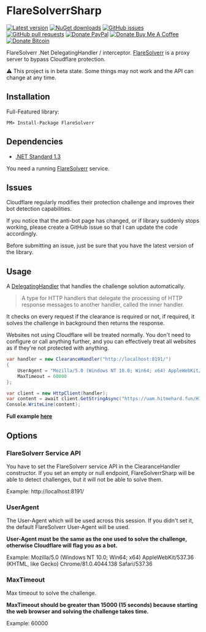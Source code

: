 # FlareSolverrSharp

[![Latest version](https://img.shields.io/nuget/v/FlareSolverrSharp.svg)](https://www.nuget.org/packages/FlareSolverrSharp)
[![NuGet downloads](https://img.shields.io/nuget/dt/FlareSolverrSharp)](https://www.nuget.org/packages/FlareSolverrSharp)
[![GitHub issues](https://img.shields.io/github/issues/FlareSolverr/FlareSolverrSharp.svg)](https://github.com/FlareSolverr/FlareSolverrSharp/issues)
[![GitHub pull requests](https://img.shields.io/github/issues-pr/FlareSolverr/FlareSolverrSharp.svg)](https://github.com/FlareSolverr/FlareSolverrSharp/pulls)
[![Donate PayPal](https://img.shields.io/badge/Donate-PayPal-green.svg)](https://www.paypal.com/cgi-bin/webscr?cmd=_s-xclick&hosted_button_id=X5NJLLX5GLTV6&source=url)
[![Donate Buy Me A Coffee](https://img.shields.io/badge/Donate-Buy%20me%20a%20coffee-yellow.svg)](https://www.buymeacoffee.com/ngosang)
[![Donate Bitcoin](https://img.shields.io/badge/Donate-Bitcoin-orange.svg)](https://en.cryptobadges.io/donate/13Hcv77AdnFWEUZ9qUpoPBttQsUT7q9TTh)

FlareSolverr .Net DelegatingHandler / interceptor. [FlareSolverr](https://github.com/FlareSolverr/FlareSolverr) is a proxy server to bypass Cloudflare protection.

:warning: This project is in beta state. Some things may not work and the API can change at any time.

## Installation
Full-Featured library:

`PM> Install-Package FlareSolverr`

## Dependencies
- [.NET Standard 1.3](https://github.com/dotnet/standard/blob/master/docs/versions/netstandard1.3.md)

You need a running [FlareSolverr](https://github.com/FlareSolverr/FlareSolverr) service.

## Issues
Cloudflare regularly modifies their protection challenge and improves their bot detection capabilities.

If you notice that the anti-bot page has changed, or if library suddenly stops working, please create a GitHub issue so that I can
update the code accordingly.

Before submitting an issue, just be sure that you have the latest version of the library.

## Usage
A [DelegatingHandler](https://docs.microsoft.com/en-us/dotnet/api/system.net.http.delegatinghandler?view=netstandard-1.3) that
handles the challenge solution automatically.

> A type for HTTP handlers that delegate the processing of HTTP response messages to another handler, called the inner handler.

It checks on every request if the clearance is required or not, if required, it solves the challenge in background then returns the response.

Websites not using Cloudflare will be treated normally. You don't need to configure or call anything further, and you can effectively treat
all websites as if they're not protected with anything.

```csharp
var handler = new ClearanceHandler("http://localhost:8191/")
{
    UserAgent = "Mozilla/5.0 (Windows NT 10.0; Win64; x64) AppleWebKit/537.36 (KHTML, like Gecko) Chrome/81.0.4044.138 Safari/537.36",
    MaxTimeout = 60000
};

var client = new HttpClient(handler);
var content = await client.GetStringAsync("https://uam.hitmehard.fun/HIT");
Console.WriteLine(content);
```

**Full example [here](https://github.com/FlareSolverr/FlareSolverrSharp/tree/master/sample/FlareSolverrSharp.Sample)**

## Options
### FlareSolverr Service API
You have to set the FlareSolverr service API in the ClearanceHandler constructor. If you set an empty or null endpoint,
FlareSolverrSharp will be able to detect challenges, but it will not be able to solve them.

Example: http://localhost:8191/

### UserAgent
The User-Agent which will be used across this session. If you didn't set it, the default FlareSolverr User-Agent will be used.

**User-Agent must be the same as the one used to solve the challenge, otherwise Cloudflare will flag you as a bot.**

Example: Mozilla/5.0 (Windows NT 10.0; Win64; x64) AppleWebKit/537.36 (KHTML, like Gecko) Chrome/81.0.4044.138 Safari/537.36

### MaxTimeout
Max timeout to solve the challenge.

**MaxTimeout should be greater than 15000 (15 seconds) because starting the web browser and solving the challenge takes time.**

Example: 60000
